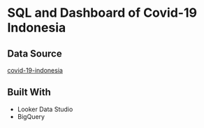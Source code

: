 # SQL and Dashboard of Covid-19 Indonesia

## Data Source
[covid-19-indonesia](https://www.kaggle.com/datasets/hendratno/covid19-indonesia?resource=download)

## Built With
* Looker Data Studio
* BigQuery
